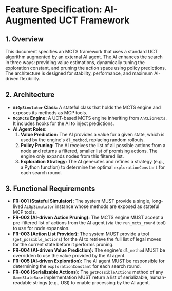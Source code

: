 # Feature Specification: AI-Augmented UCT Framework

## 1. Overview
This document specifies an MCTS framework that uses a standard UCT algorithm augmented by an external AI agent. The AI enhances the search in three ways: providing value estimations, dynamically tuning the exploration constant, and pruning the action space using policy predictions. The architecture is designed for stability, performance, and maximum AI-driven flexibility.

## 2. Architecture

- **`AiGpSimulator` Class:** A stateful class that holds the MCTS engine and exposes its methods as MCP tools.
- **`McpMcts` Engine:** A UCT-based MCTS engine inheriting from `AntLionMcts`. It includes hooks for the AI to inject predictions.
- **AI Agent Roles:**
    1.  **Value Prediction:** The AI provides a value for a given state, which is used by the engine's `dl_method`, replacing random rollouts.
    2.  **Policy Pruning:** The AI receives the list of all possible actions from a node and returns a filtered, smaller list of promising actions. The engine only expands nodes from this filtered list.
    3.  **Exploration Strategy:** The AI generates and refines a strategy (e.g., a Python function) to determine the optimal `explorationConstant` for each search round.

## 3. Functional Requirements

- **FR-001 (Stateful Simulator):** The system MUST provide a single, long-lived `AiGpSimulator` instance whose methods are exposed as stateful MCP tools.
- **FR-002 (AI-driven Action Pruning):** The MCTS engine MUST accept a pre-filtered list of actions from the AI agent (via the `run_mcts_round` tool) to use for node expansion.
- **FR-003 (Action List Provider):** The system MUST provide a tool (`get_possible_actions`) for the AI to retrieve the full list of legal moves for the current state before it performs pruning.
- **FR-004 (AI-driven Value Prediction):** The engine's `dl_method` MUST be overridden to use the value provided by the AI agent.
- **FR-005 (AI-driven Exploration):** The AI agent MUST be responsible for determining the `explorationConstant` for each search round.
- **FR-006 (Serializable Actions):** The `getPossibleActions` method of any `GameStateBase` implementation MUST return a list of serializable, human-readable strings (e.g., USI) to enable processing by the AI agent.